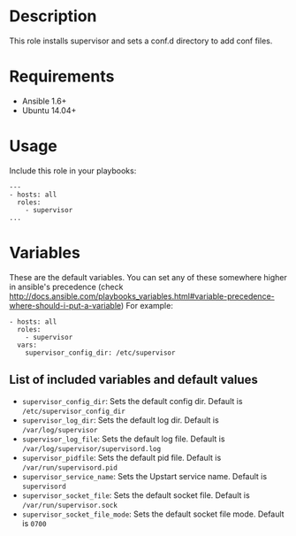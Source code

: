 # Description
This role installs supervisor and sets a conf.d directory to add conf files.

# Requirements

* Ansible 1.6+
* Ubuntu 14.04+

# Usage
Include this role in your playbooks:
```
---
- hosts: all
  roles:
    - supervisor
...
```

# Variables 
These are the default variables. You can set any of these somewhere higher in ansible's precedence (check 
http://docs.ansible.com/playbooks_variables.html#variable-precedence-where-should-i-put-a-variable)
For example:
```
- hosts: all
  roles:
    - supervisor
  vars:
    supervisor_config_dir: /etc/supervisor
```

## List of included variables and default values

* ```supervisor_config_dir```: Sets the default config dir. Default is ```/etc/supervisor_config_dir```
* ```supervisor_log_dir```: Sets the default log dir. Default is ```/var/log/supervisor```
* ```supervisor_log_file```: Sets the default log file. Default is ```/var/log/supervisor/supervisord.log```
* ```supervisor_pidfile```: Sets the default pid file. Default is ```/var/run/supervisord.pid```
* ```supervisor_service_name```: Sets the Upstart service name. Default is ```supervisord```
* ```supervisor_socket_file```: Sets the default socket file. Default is ```/var/run/supervisor.sock```
* ```supervisor_socket_file_mode```: Sets the default socket file mode. Default is ```0700```
